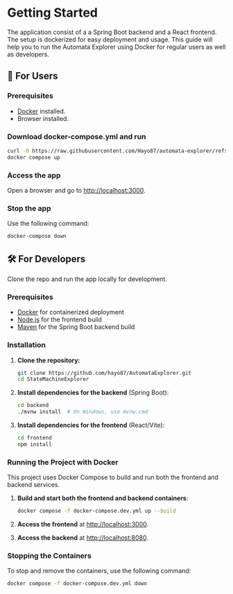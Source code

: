 
# Getting Started

The application consist of a a Spring Boot backend and a React frontend. The setup is dockerized for easy deployment and usage. This guide will help you to run the Automata Explorer using Docker for regular users as well as developers.

## 👤 For Users

### Prerequisites

- [Docker](https://www.docker.com/) installed.
- Browser installed. 


### Download docker-compose.yml and run

   ```bash
   curl -O https://raw.githubusercontent.com/Hayo87/automata-explorer/refs/heads/main/docker-compose.yml
   docker compose up
   ```

### Access the app

 Open a browser and go to [http://localhost:3000](http://localhost:3000).

 ### Stop the app

 Use the following command:

   ```bash
   docker-compose down
   ```

## 🛠️ For Developers

Clone the repo and run the app locally for development. 

### Prerequisites

- [Docker](https://www.docker.com/) for containerized deployment
- [Node.js](https://nodejs.org) for the frontend build
- [Maven](https://maven.apache.org) for the Spring Boot backend build

### Installation

1. **Clone the repository:**

   ```bash
   git clone https://github.com/hayo87/AutomataExplorer.git
   cd StateMachineExplorer
   ```

2. **Install dependencies for the backend** (Spring Boot):

   ```bash
   cd backend
   ./mvnw install  # On Windows, use mvnw.cmd
   ```

3. **Install dependencies for the frontend** (React/Vite):

   ```bash
   cd frontend
   npm install
   ```

### Running the Project with Docker

This project uses Docker Compose to build and run both the frontend and backend services.

1. **Build and start both the frontend and backend containers**:

   ```bash
   docker compose -f docker-compose.dev.yml up --build
   ```

2. **Access the frontend** at [http://localhost:3000](http://localhost:3000).

3. **Access the backend** at [http://localhost:8080](http://localhost:8080).

### Stopping the Containers

To stop and remove the containers, use the following command:

   ```bash
   docker compose -f docker-compose.dev.yml down
   ```